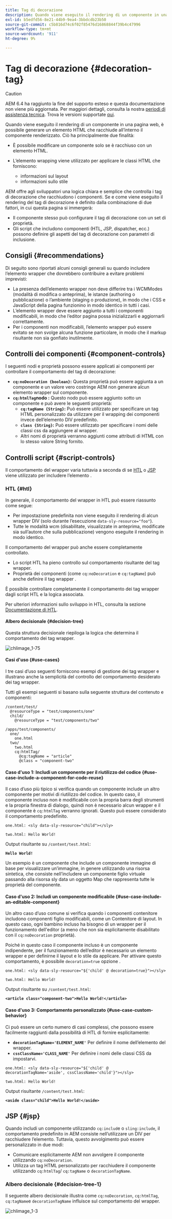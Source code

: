 ```yaml
---
title: Tag di decorazione
description: Quando viene eseguito il rendering di un componente in una pagina web, è possibile generare un elemento HTML che racchiude all’interno il componente renderizzato. AEM offre agli sviluppatori una logica chiara e semplice che controlla i tag di decorazione che racchiudono i componenti.
exl-id: b5edfd56-8e21-44b9-9ea4-3bbdcdb23b50
source-git-commit: c5b816d74c6f02f85476d16868844f39b4c47996
workflow-type: tm+mt
source-wordcount: '911'
ht-degree: 9%

---
```


# Tag di decorazione {#decoration-tag}

>[!CAUTION]
>
>AEM 6.4 ha raggiunto la fine del supporto esteso e questa documentazione non viene più aggiornata. Per maggiori dettagli, consulta la nostra [periodi di assistenza tecnica](https://helpx.adobe.com/it/support/programs/eol-matrix.html). Trova le versioni supportate [qui](https://experienceleague.adobe.com/docs/).

Quando viene eseguito il rendering di un componente in una pagina web, è possibile generare un elemento HTML che racchiude all’interno il componente renderizzato. Ciò ha principalmente due finalità:

* È possibile modificare un componente solo se è racchiuso con un elemento HTML.
* L’elemento wrapping viene utilizzato per applicare le classi HTML che forniscono:

   * informazioni sul layout
   * informazioni sullo stile

AEM offre agli sviluppatori una logica chiara e semplice che controlla i tag di decorazione che racchiudono i componenti. Se e come viene eseguito il rendering del tag di decorazione è definito dalla combinazione di due fattori, in cui questa pagina si immergerà:

* Il componente stesso può configurare il tag di decorazione con un set di proprietà.
* Gli script che includono componenti (HTL, JSP, dispatcher, ecc.) possono definire gli aspetti del tag di decorazione con parametri di inclusione.

## Consigli {#recommendations}

Di seguito sono riportati alcuni consigli generali su quando includere l’elemento wrapper che dovrebbero contribuire a evitare problemi imprevisti:

* La presenza dell’elemento wrapper non deve differire tra i WCMModes (modalità di modifica o anteprima), le istanze (authoring o pubblicazione) o l’ambiente (staging o produzione), in modo che i CSS e JavaScript della pagina funzionino in modo identico in tutti i casi.
* L’elemento wrapper deve essere aggiunto a tutti i componenti modificabili, in modo che l’editor pagina possa inizializzarli e aggiornarli correttamente.
* Per i componenti non modificabili, l’elemento wrapper può essere evitato se non svolge alcuna funzione particolare, in modo che il markup risultante non sia gonfiato inutilmente.

## Controlli dei componenti {#component-controls}

I seguenti nodi e proprietà possono essere applicati ai componenti per controllare il comportamento del tag di decorazione:

* **`cq:noDecoration {boolean}`:** Questa proprietà può essere aggiunta a un componente e un valore vero costringe AEM non generare alcun elemento wrapper sul componente.
* **`cq:htmlTag`nodo :** Questo nodo può essere aggiunto sotto un componente e può avere le seguenti proprietà:
   * **`cq:tagName {String}`:** Può essere utilizzato per specificare un tag HTML personalizzato da utilizzare per il wrapping dei componenti invece dell’elemento DIV predefinito.
   * **`class {String}`:** Può essere utilizzato per specificare i nomi delle classi css da aggiungere al wrapper.
   * Altri nomi di proprietà verranno aggiunti come attributi di HTML con lo stesso valore String fornito.

## Controlli script {#script-controls}

Il comportamento del wrapper varia tuttavia a seconda di se [HTL](/help/sites-developing/decoration-tag.md#htl) o [JSP](/help/sites-developing/decoration-tag.md#jsp) viene utilizzato per includere l’elemento .

### HTL {#htl}

In generale, il comportamento del wrapper in HTL può essere riassunto come segue:

* Per impostazione predefinita non viene eseguito il rendering di alcun wrapper DIV (solo durante l’esecuzione `data-sly-resource="foo"`).
* Tutte le modalità wcm (disabilitate, visualizzate in anteprima, modificate sia sull’autore che sulla pubblicazione) vengono eseguite il rendering in modo identico.

Il comportamento del wrapper può anche essere completamente controllato.

* Lo script HTL ha pieno controllo sul comportamento risultante del tag wrapper.
* Proprietà dei componenti (come `cq:noDecoration` e `cq:tagName`) può anche definire il tag wrapper .

È possibile controllare completamente il comportamento dei tag wrapper dagli script HTL e la logica associata.

Per ulteriori informazioni sullo sviluppo in HTL, consulta la sezione [Documentazione di HTL](https://helpx.adobe.com/experience-manager/htl/user-guide.html).

#### Albero decisionale {#decision-tree}

Questa struttura decisionale riepiloga la logica che determina il comportamento dei tag wrapper.

![chlimage_1-75](assets/chlimage_1-75.png)

#### Casi d&#39;uso {#use-cases}

I tre casi d’uso seguenti forniscono esempi di gestione dei tag wrapper e illustrano anche la semplicità del controllo del comportamento desiderato dei tag wrapper.

Tutti gli esempi seguenti si basano sulla seguente struttura del contenuto e componenti:

```
/content/test/
  @resourceType = "test/components/one"
  child/
    @resourceType = "test/components/two"
```

```
/apps/test/components/
  one/
    one.html
  two/
    two.html
    cq:htmlTag/
      @cq:tagName = "article"
      @class = "component-two"
```

#### Caso d&#39;uso 1: Includi un componente per il riutilizzo del codice {#use-case-include-a-component-for-code-reuse}

Il caso d’uso più tipico si verifica quando un componente include un altro componente per motivi di riutilizzo del codice. In questo caso, il componente incluso non è modificabile con la propria barra degli strumenti e la propria finestra di dialogo, quindi non è necessario alcun wrapper e il componente è `cq:htmlTag` verranno ignorati. Questo può essere considerato il comportamento predefinito.

`one.html: <sly data-sly-resource="child"></sly>`

`two.html: Hello World!`

Output risultante su `/content/test.html`:

**`Hello World!`**

Un esempio è un componente che include un componente immagine di base per visualizzare un’immagine, in genere utilizzando una risorsa sintetica, che consiste nell’includere un componente figlio virtuale passando alla risorsa sly data un oggetto Map che rappresenta tutte le proprietà del componente.

#### Caso d&#39;uso 2: Includi un componente modificabile {#use-case-include-an-editable-component}

Un altro caso d’uso comune si verifica quando i componenti contenitore includono componenti figlio modificabili, come un Contenitore di layout. In questo caso, ogni bambino incluso ha bisogno di un wrapper per il funzionamento dell&#39;editor (a meno che non sia esplicitamente disabilitato con il `cq:noDecoration` proprietà).

Poiché in questo caso il componente incluso è un componente indipendente, per il funzionamento dell’editor è necessario un elemento wrapper e per definirne il layout e lo stile da applicare. Per attivare questo comportamento, è possibile `decoration=true` opzione .

`one.html: <sly data-sly-resource="${'child' @ decoration=true}"></sly>`

`two.html: Hello World!`

Output risultante su `/content/test.html`:

**`<article class="component-two">Hello World!</article>`**

#### Caso d&#39;uso 3: Comportamento personalizzato {#use-case-custom-behavior}

Ci può essere un certo numero di casi complessi, che possono essere facilmente raggiunti dalla possibilità di HTL di fornire esplicitamente:

* **`decorationTagName='ELEMENT_NAME'`** Per definire il nome dell’elemento del wrapper.
* **`cssClassName='CLASS_NAME'`** Per definire i nomi delle classi CSS da impostarvi.

`one.html: <sly data-sly-resource="${'child' @ decorationTagName='aside', cssClassName='child'}"></sly>`

`two.html: Hello World!`

Output risultante `/content/test.html`:

**`<aside class="child">Hello World!</aside>`**

## JSP {#jsp}

Quando includi un componente utilizzando `cq:includ`e o `sling:include`, il comportamento predefinito in AEM consiste nell’utilizzare un DIV per racchiudere l’elemento. Tuttavia, questo avvolgimento può essere personalizzato in due modi:

* Comunicare esplicitamente AEM non avvolgere il componente utilizzando `cq:noDecoration`.
* Utilizza un tag HTML personalizzato per racchiudere il componente utilizzando `cq:htmlTag`/ `cq:tagName` o `decorationTagName`.

### Albero decisionale {#decision-tree-1}

Il seguente albero decisionale illustra come `cq:noDecoration`, `cq:htmlTag`, `cq:tagName`e `decorationTagName` influisce sul comportamento del wrapper.

![chlimage_1-3](assets/chlimage_1-3.jpeg)
